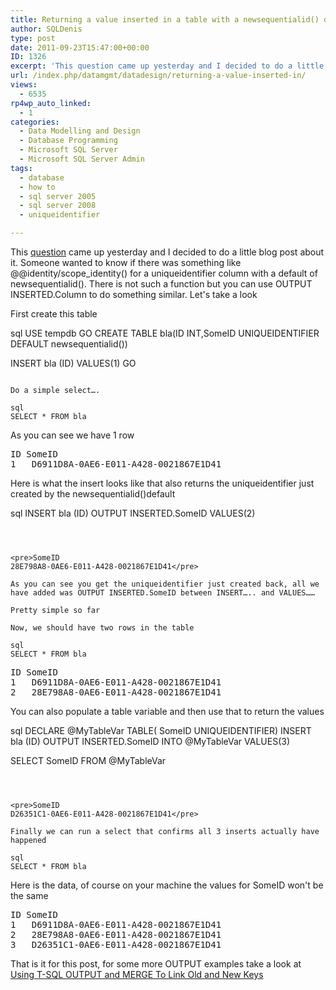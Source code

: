```yaml
---
title: Returning a value inserted in a table with a newsequentialid() default on a uniqueidentifier column
author: SQLDenis
type: post
date: 2011-09-23T15:47:00+00:00
ID: 1326
excerpt: 'This question came up yesterday and I decided to do a little blog post about it. Someone wanted to know if there was something like @@identity/scope_identity() for a uniqueidentifier column with a default of newsequentialid(). There is not such a functi&hellip;'
url: /index.php/datamgmt/datadesign/returning-a-value-inserted-in/
views:
  - 6535
rp4wp_auto_linked:
  - 1
categories:
  - Data Modelling and Design
  - Database Programming
  - Microsoft SQL Server
  - Microsoft SQL Server Admin
tags:
  - database
  - how to
  - sql server 2005
  - sql server 2008
  - uniqueidentifier

---
```

This [question][1] came up yesterday and I decided to do a little blog post about it. Someone wanted to know if there was something like @@identity/scope_identity() for a uniqueidentifier column with a default of newsequentialid(). There is not such a function but you can use OUTPUT INSERTED.Column to do something similar. Let's take a look

First create this table

sql
USE tempdb
GO
CREATE TABLE bla(ID INT,SomeID UNIQUEIDENTIFIER DEFAULT newsequentialid())


INSERT bla (ID) VALUES(1)
GO
```

Do a simple select….

sql
SELECT * FROM bla
```

As you can see we have 1 row

<pre>ID	SomeID
1	D6911D8A-0AE6-E011-A428-0021867E1D41</pre>

Here is what the insert looks like that also returns the uniqueidentifier just created by the newsequentialid()default

sql
INSERT bla (ID)
    OUTPUT INSERTED.SomeID
VALUES(2)
```



<pre>SomeID
28E798A8-0AE6-E011-A428-0021867E1D41</pre>

As you can see you get the uniqueidentifier just created back, all we have added was OUTPUT INSERTED.SomeID between INSERT….. and VALUES……
  
Pretty simple so far
  
Now, we should have two rows in the table

sql
SELECT * FROM bla
```



<pre>ID	SomeID
1	D6911D8A-0AE6-E011-A428-0021867E1D41
2	28E798A8-0AE6-E011-A428-0021867E1D41</pre>

You can also populate a table variable and then use that to return the values

sql
DECLARE @MyTableVar TABLE( SomeID UNIQUEIDENTIFIER)
INSERT bla (ID)
    OUTPUT INSERTED.SomeID
        INTO @MyTableVar
VALUES(3)
 
SELECT SomeID FROM @MyTableVar
```



<pre>SomeID
D26351C1-0AE6-E011-A428-0021867E1D41</pre>

Finally we can run a select that confirms all 3 inserts actually have happened

sql
SELECT * FROM bla
```

Here is the data, of course on your machine the values for SomeID won't be the same
  


<pre>ID	SomeID
1	D6911D8A-0AE6-E011-A428-0021867E1D41
2	28E798A8-0AE6-E011-A428-0021867E1D41
3	D26351C1-0AE6-E011-A428-0021867E1D41</pre>

That is it for this post, for some more OUTPUT examples take a look at [Using T-SQL OUTPUT and MERGE To Link Old and New Keys][2]

 [1]: http://forum.ltd.local/viewtopic.php?f=17&t=15344
 [2]: /index.php/DataMgmt/DBProgramming/MSSQLServer/using-t-sql-output-and-merge